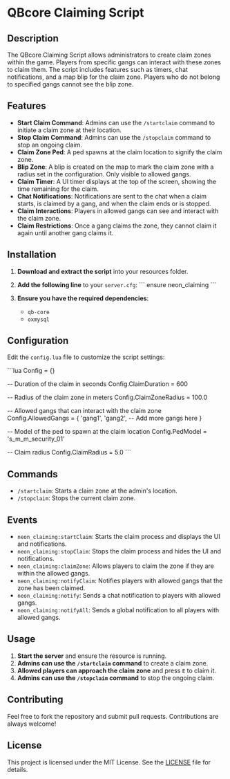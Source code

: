 # QBcore Claiming Script

## Description

The QBcore Claiming Script allows administrators to create claim zones within the game. Players from specific gangs can interact with these zones to claim them. The script includes features such as timers, chat notifications, and a map blip for the claim zone. Players who do not belong to specified gangs cannot see the blip zone.

## Features

- **Start Claim Command**: Admins can use the `/startclaim` command to initiate a claim zone at their location.
- **Stop Claim Command**: Admins can use the `/stopclaim` command to stop an ongoing claim.
- **Claim Zone Ped**: A ped spawns at the claim location to signify the claim zone.
- **Blip Zone**: A blip is created on the map to mark the claim zone with a radius set in the configuration. Only visible to allowed gangs.
- **Claim Timer**: A UI timer displays at the top of the screen, showing the time remaining for the claim.
- **Chat Notifications**: Notifications are sent to the chat when a claim starts, is claimed by a gang, and when the claim ends or is stopped.
- **Claim Interactions**: Players in allowed gangs can see and interact with the claim zone.
- **Claim Restrictions**: Once a gang claims the zone, they cannot claim it again until another gang claims it.

## Installation

1. **Download and extract the script** into your resources folder.

2. **Add the following line** to your `server.cfg`:
    \`\`\`
    ensure neon_claiming
    \`\`\`

3. **Ensure you have the required dependencies**:
    - `qb-core`
    - `oxmysql`

## Configuration

Edit the `config.lua` file to customize the script settings:

\`\`\`lua
Config = {}

-- Duration of the claim in seconds
Config.ClaimDuration = 600

-- Radius of the claim zone in meters
Config.ClaimZoneRadius = 100.0

-- Allowed gangs that can interact with the claim zone
Config.AllowedGangs = {
    'gang1',
    'gang2',
    -- Add more gangs here
}

-- Model of the ped to spawn at the claim location
Config.PedModel = 's_m_m_security_01'

-- Claim radius
Config.ClaimRadius = 5.0
\`\`\`

## Commands

- `/startclaim`: Starts a claim zone at the admin's location.
- `/stopclaim`: Stops the current claim zone.

## Events

- `neon_claiming:startClaim`: Starts the claim process and displays the UI and notifications.
- `neon_claiming:stopClaim`: Stops the claim process and hides the UI and notifications.
- `neon_claiming:claimZone`: Allows players to claim the zone if they are within the allowed gangs.
- `neon_claiming:notifyClaim`: Notifies players with allowed gangs that the zone has been claimed.
- `neon_claiming:notify`: Sends a chat notification to players with allowed gangs.
- `neon_claiming:notifyAll`: Sends a global notification to all players with allowed gangs.

## Usage

1. **Start the server** and ensure the resource is running.
2. **Admins can use the `/startclaim` command** to create a claim zone.
3. **Allowed players can approach the claim zone** and press `E` to claim it.
4. **Admins can use the `/stopclaim` command** to stop the ongoing claim.

## Contributing

Feel free to fork the repository and submit pull requests. Contributions are always welcome!

## License

This project is licensed under the MIT License. See the [LICENSE](LICENSE) file for details.
